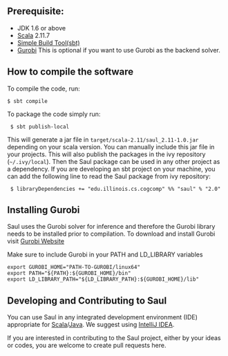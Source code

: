 ## Prerequisite:
 * JDK 1.6 or above
 * [Scala](http://www.scala-lang.org/) 2.11.7
 * [Simple Build Tool(sbt)](http://www.scala-sbt.org/)
 * [Gurobi](http://www.gurobi.com/) This is optional if you want to use Gurobi as the backend solver.


## How to compile the software
 To compile the code, run:

    $ sbt compile

 To package the code simply run:

     $ sbt publish-local

This will generate a jar file in `target/scala-2.11/saul_2.11-1.0.jar` depending on your scala version.
You can manually include this jar file in your projects. This will also publish the packages in the
ivy repository (`~/.ivy/local`). Then the Saul package can be used in any other project as a dependency.
If you are developing an sbt project on your machine, you can add the following line to read the
Saul package from ivy repository:

     $ libraryDependencies += "edu.illinois.cs.cogcomp" %% "saul" % "2.0"

## Installing Gurobi
Saul uses the Gurobi solver for inference and therefore the Gurobi library needs to be installed
prior to compilation. To download and install Gurobi visit [Gurobi Website](http://www.gurobi.com/)

Make sure to include Gurobi in your PATH and LD_LIBRARY variables

    export GUROBI_HOME="PATH-TO-GUROBI/linux64"
    export PATH="${PATH}:${GUROBI_HOME}/bin"
    export LD_LIBRARY_PATH="${LD_LIBRARY_PATH}:${GUROBI_HOME}/lib"

## Developing and Contributing to Saul

You can use Saul in any integrated development environment (IDE) appropriate for [Scala](http:link.to.scala)/[Java](http:link.to.java).
We suggest using  [IntelliJ IDEA](https://www.jetbrains.com/idea/download/).

If you are interested in contributing to the Saul project, either by your ideas or codes, you are welcome
to create pull requests here.